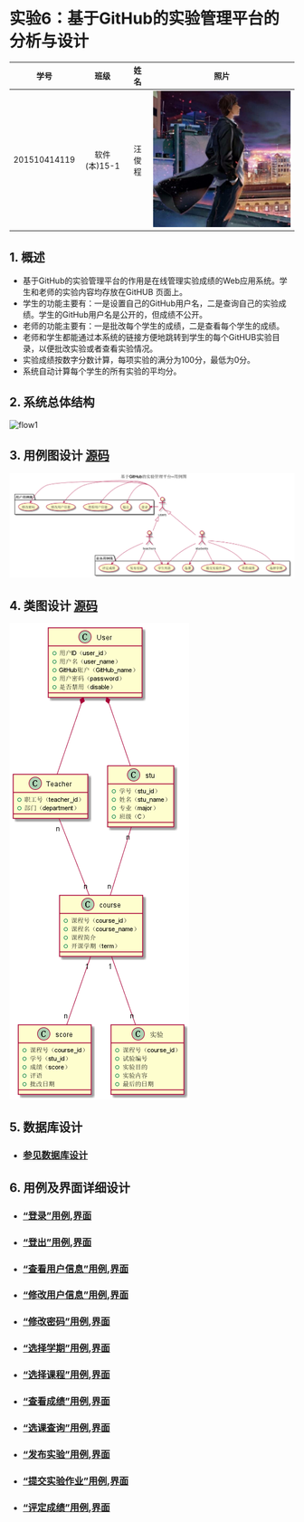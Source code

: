 # 实验6：基于GitHub的实验管理平台的分析与设计
|学号|班级|姓名|照片|
|:-------:|:-------------: | :----------:|:---:|
|201510414119|软件(本)15-1|汪俊程|![flow1](wc3.jpg)|

## 1. 概述
- 基于GitHub的实验管理平台的作用是在线管理实验成绩的Web应用系统。学生和老师的实验内容均存放在GitHUB
页面上。
- 学生的功能主要有：一是设置自己的GitHub用户名，二是查询自己的实验成绩。学生的GitHub用户名是公开的，但成绩不公开。
- 老师的功能主要有：一是批改每个学生的成绩，二是查看每个学生的成绩。
- 老师和学生都能通过本系统的链接方便地跳转到学生的每个GitHUB实验目录，以便批改实验或者查看实验情况。
- 实验成绩按数字分数计算，每项实验的满分为100分，最低为0分。
- 系统自动计算每个学生的所有实验的平均分。

## 2. 系统总体结构
![flow1](png1.png)

## 3. 用例图设计 [源码](./yongli.puml)
![](用例.png)

## 4. 类图设计 [源码](./class.puml)
![](fa.png)

## 5. 数据库设计
- ### [参见数据库设计](./数据库设计.md)

## 6. 用例及界面详细设计

- ### [“登录”用例](./src/yongli/登录.md),[界面](https://wjcml.github.io/is_analysis/test6/ui/login.html)
- ### [“登出”用例](./src/yongli/退出.md),[界面](https://wjcml.github.io/is_analysis/test6/ui/stu_index.html)
- ### [“查看用户信息”用例](./src/yongli/查看用户信息.md),[界面](https://wjcml.github.io/is_analysis/test6/ui/search_msg.html)
- ### [“修改用户信息”用例](./src/yongli/修改用户信息.md),[界面](https://wjcml.github.io/is_analysis/test6/ui/set_msg.html)
- ### [“修改密码”用例](./src/yongli/修改密码.md),[界面](https://wjcml.github.io/is_analysis/test6/ui/set_password.html)
- ### [“选择学期”用例](./src/yongli/选择学期.md),[界面](https://wjcml.github.io/is_analysis/test6/ui/get_term_course.html)
- ### [“选择课程”用例](./src/yongli/选择课程.md),[界面](https://wjcml.github.io/is_analysis/test6/ui/get_term_course.html)
- ### [“查看成绩”用例](./src/yongli/查看成绩.md),[界面](https://wjcml.github.io/is_analysis/test6/ui/search_score.html)
- ### [“选课查询”用例](./src/yongli/选课查询.md),[界面](https://wjcml.github.io/is_analysis/test6/ui/search_course.html)
- ### [“发布实验”用例](./src/yongli/发布实验.md),[界面](https://wjcml.github.io/is_analysis/test6/ui/set_work.html)
- ### [“提交实验作业”用例](./src/yongli/提交实验作业.md),[界面](https://wjcml.github.io/is_analysis/test6/ui/get_work.html)
- ### [“评定成绩”用例](./src/yongli/评定成绩.md),[界面](https://wjcml.github.io/is_analysis/test6/ui/set_score.html)







